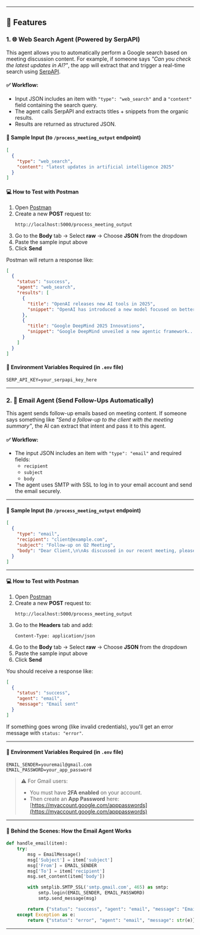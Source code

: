 
---

## 🚀 Features

### 1. 🌐 Web Search Agent (Powered by SerpAPI)

This agent allows you to automatically perform a Google search based on meeting discussion content. For example, if someone says _"Can you check the latest updates in AI?"_, the app will extract that and trigger a real-time search using [SerpAPI](https://serpapi.com/).

#### ✅ Workflow:

- Input JSON includes an item with `"type": "web_search"` and a `"content"` field containing the search query.
- The agent calls SerpAPI and extracts titles + snippets from the organic results.
- Results are returned as structured JSON.

#### 🧪 Sample Input (to `/process_meeting_output` endpoint)

```json
[
  {
    "type": "web_search",
    "content": "latest updates in artificial intelligence 2025"
  }
]
```

#### 💻 How to Test with Postman

1. Open [Postman](https://postman.com)
2. Create a new **POST** request to:  
   ```
   http://localhost:5000/process_meeting_output
   ```
3. Go to the **Body** tab → Select **raw** → Choose **JSON** from the dropdown
4. Paste the sample input above
5. Click **Send**

Postman will return a response like:

```json
[
  {
    "status": "success",
    "agent": "web_search",
    "results": [
      {
        "title": "OpenAI releases new AI tools in 2025",
        "snippet": "OpenAI has introduced a new model focused on better reasoning..."
      },
      {
        "title": "Google DeepMind 2025 Innovations",
        "snippet": "Google DeepMind unveiled a new agentic framework..."
      }
    ]
  }
]
```

#### 🔧 Environment Variables Required (in `.env` file)

```env
SERP_API_KEY=your_serpapi_key_here
```

---


### 2. 📧 Email Agent (Send Follow-Ups Automatically)

This agent sends follow-up emails based on meeting content. If someone says something like _"Send a follow-up to the client with the meeting summary"_, the AI can extract that intent and pass it to this agent.

#### ✅ Workflow:

- The input JSON includes an item with `"type": "email"` and required fields:
  - `recipient`
  - `subject`
  - `body`
- The agent uses SMTP with SSL to log in to your email account and send the email securely.

---

#### 📩 Sample Input (to `/process_meeting_output` endpoint)

```json
[
  {
    "type": "email",
    "recipient": "client@example.com",
    "subject": "Follow-up on Q2 Meeting",
    "body": "Dear Client,\n\nAs discussed in our recent meeting, please find the summary of Q2 action items..."
  }
]
```

---

#### 💻 How to Test with Postman

1. Open [Postman](https://postman.com)
2. Create a new **POST** request to:  
   ```
   http://localhost:5000/process_meeting_output
   ```
3. Go to the **Headers** tab and add:
   ```
   Content-Type: application/json
   ```
4. Go to the **Body** tab → Select **raw** → Choose **JSON** from the dropdown
5. Paste the sample input above
6. Click **Send**

You should receive a response like:

```json
[
  {
    "status": "success",
    "agent": "email",
    "message": "Email sent"
  }
]
```

If something goes wrong (like invalid credentials), you'll get an error message with `status: "error"`.

---

#### 🔧 Environment Variables Required (in `.env` file)

```env
EMAIL_SENDER=youremail@gmail.com
EMAIL_PASSWORD=your_app_password
```

> ⚠️ For Gmail users:
> - You must have **2FA enabled** on your account.
> - Then create an **App Password** here: [https://myaccount.google.com/apppasswords](https://myaccount.google.com/apppasswords)

---

#### 🧠 Behind the Scenes: How the Email Agent Works

```python
def handle_email(item):
    try:
        msg = EmailMessage()
        msg['Subject'] = item['subject']
        msg['From'] = EMAIL_SENDER
        msg['To'] = item['recipient']
        msg.set_content(item['body'])

        with smtplib.SMTP_SSL('smtp.gmail.com', 465) as smtp:
            smtp.login(EMAIL_SENDER, EMAIL_PASSWORD)
            smtp.send_message(msg)

        return {"status": "success", "agent": "email", "message": "Email sent"}
    except Exception as e:
        return {"status": "error", "agent": "email", "message": str(e)}
```

---
